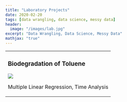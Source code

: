 ```yaml
---
title: "Laboratory Projects"
date: 2020-02-20
tags: [data wrangling, data science, messy data]
header:
  image: "/images/lab.jpg"
excerpt: "Data Wrangling, Data Science, Messy Data"
mathjax: "true"
---
```



<table width="100%" class="map_links">
  <tr>
    <td>
      <h3>Biodegradation of Toluene</h3>
  <a href="https://allisonbaileyr14.github.io/website/toluene/"><img src="{{ site.url }}{{ site.baseurl }}/images/bio_haz.jpg"></a>
  <p>Multiple Linear Regression, Time Analysis </p></td>
  </tr>
  </table>
  
      
  
